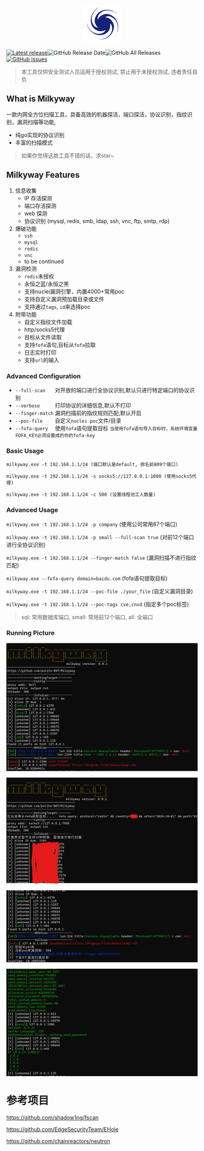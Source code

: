 <p align="center">
  <img src="static/images/Milkyway-logo.svg" width="100px" alt="milkyway">
</p>

[![Latest release](https://img.shields.io/github/v/release/polite-007/Milkyway)](https://github.com/polite-007/Milkyway/releases/latest)![GitHub Release Date](https://img.shields.io/github/release-date/polite-007/Milkyway)![GitHub All Releases](https://img.shields.io/github/downloads/polite-007/Milkyway/total)[![GitHub issues](https://img.shields.io/github/issues/polite-007/Milkyway)](https://github.com/polite-007/Milkyway/issues)

> 本工具仅供安全测试人员运用于授权测试, 禁止用于未授权测试, 违者责任自负

## What is Milkyway

一款内网全方位扫描工具，具备高效的机器探活，端口探活，协议识别，指纹识别，漏洞扫描等功能,
* 纯go实现的协议识别
* 丰富的扫描模式

> 如果你觉得这款工具不错的话，求star~

## Milkyway Features

1. 信息收集
    * IP 存活探测
    * 端口存活探测
    * web 探测
    * 协议识别 (mysql, redis, smb, ldap, ssh, vnc, ftp, smtp, rdp)
2. 爆破功能
   * `ssh`
   * `mysql`
   * `redis`
   * `vnc`
   * to be continued
3. 漏洞检测
   * `redis`未授权
   * 永恒之蓝/永恒之黑
   * 支持nuclei漏洞引擎，内置4000+常用poc
   * 支持自定义漏洞预加载目录或文件
   * 支持通过`tags`, `id`来选择poc
5. 附带功能
   * 自定义指纹文件加载
   * http/socks5代理
   * 目标从文件读取
   * 支持`fofa`语句,目标从`fofa`拉取
   * 日志实时打印
   * 支持`url`的输入

### Advanced Configuration

* `--full-scan   ` 对开放的端口进行全协议识别,默认只进行特定端口的协议识别
* `--verbose     ` 打印协议的详细信息,默认不打印
* `--finger-match` 漏洞扫描前的指纹规则匹配,默认开启
* `--poc-file    ` 自定义`nuclei poc`文件/目录
* `--fofa-query  ` 使用`fofa`语句提取目标 `当使用fofa语句导入目标时，系统环境变量FOFA_KEY必须设置成的你的fofa-key`

### Basic Usage

`milkyway.exe -t 192.168.1.1/24 (端口默认是default, 排名前809个端口)`

`milkyway.exe -t 192.168.1.1/24 -s socks5://127.0.0.1:1080 (使用socks5代理)`

`milkyway.exe -t 192.168.1.1/24 -c 500 (设置线程池工人数量)`

### Advanced Usage

`milkyway.exe -t 192.168.1.1/24 -p company` (使用公司常用87个端口)

`milkyway.exe -t 192.168.1.1/24 -p small --full-scan true` (对前12个端口进行全协议识别)

`milkyway.exe -t 192.168.1.1/24 --finger-match false` (漏洞扫描不进行指纹匹配)

`milkyway.exe --fofa-query domain=baidu.com` (fofa语句提取目标)

`milkyway.exe -t 192.168.1.1/24 --poc-file ./your_file` (自定义漏洞目录)

`milkyway.exe -t 192.168.1.1/24 --poc-tags cve,cnvd` (指定多个poc标签)
> sql: 常用数据库端口, small: 常用前12个端口, all: 全端口
### Running Picture

![img.png](./static/images/running_picture1.png)

![img.png](./static/images/running_picture2.png)

![img.png](./static/images/running_picture5.png)

![img.png](./static/images/running_picture4.png)


# 参考项目
https://github.com/shadow1ng/fscan

https://github.com/EdgeSecurityTeam/EHole

https://github.com/chainreactors/neutron
